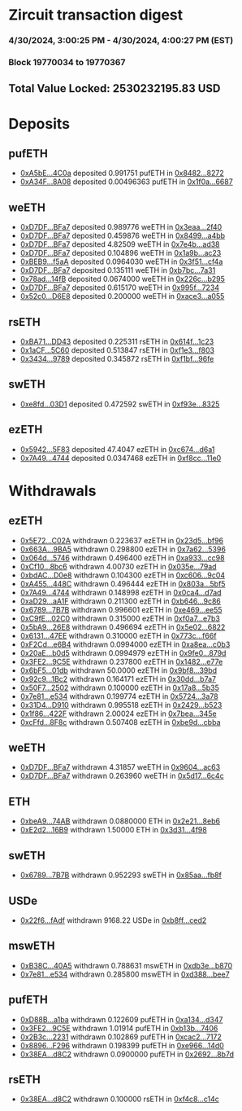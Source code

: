 # Zircuit transaction digest
### 4/30/2024, 3:00:25 PM - 4/30/2024, 4:00:27 PM (EST)
### Block 19770034 to 19770367

## Total Value Locked: 2530232195.83 USD

# Deposits
## pufETH
- [0xA5bE...4C0a](https://etherscan.io/address/0xA5bEFDb25446f04C9BD026C94da3895A74b44C0a) deposited 0.991751 pufETH in [0x8482...8272](https://etherscan.io/tx/0xA5bEFDb25446f04C9BD026C94da3895A74b44C0a)
- [0xA34F...8A08](https://etherscan.io/address/0xA34F5b8c3493e710Bc27FCcF071e6B021CA18A08) deposited 0.00496363 pufETH in [0x1f0a...6687](https://etherscan.io/tx/0xA34F5b8c3493e710Bc27FCcF071e6B021CA18A08)
## weETH
- [0xD7DF...BFa7](https://etherscan.io/address/0xD7DF7E085214743530afF339aFC420c7c720BFa7) deposited 0.989776 weETH in [0x3eaa...2f40](https://etherscan.io/tx/0xD7DF7E085214743530afF339aFC420c7c720BFa7)
- [0xD7DF...BFa7](https://etherscan.io/address/0xD7DF7E085214743530afF339aFC420c7c720BFa7) deposited 0.459876 weETH in [0x8499...a4bb](https://etherscan.io/tx/0xD7DF7E085214743530afF339aFC420c7c720BFa7)
- [0xD7DF...BFa7](https://etherscan.io/address/0xD7DF7E085214743530afF339aFC420c7c720BFa7) deposited 4.82509 weETH in [0x7e4b...ad38](https://etherscan.io/tx/0xD7DF7E085214743530afF339aFC420c7c720BFa7)
- [0xD7DF...BFa7](https://etherscan.io/address/0xD7DF7E085214743530afF339aFC420c7c720BFa7) deposited 0.104896 weETH in [0x1a9b...ac23](https://etherscan.io/tx/0xD7DF7E085214743530afF339aFC420c7c720BFa7)
- [0xBEB9...f5aA](https://etherscan.io/address/0xBEB98a87371674044776C2dF1de1e9A12DB5f5aA) deposited 0.0964030 weETH in [0x3f51...cf4a](https://etherscan.io/tx/0xBEB98a87371674044776C2dF1de1e9A12DB5f5aA)
- [0xD7DF...BFa7](https://etherscan.io/address/0xD7DF7E085214743530afF339aFC420c7c720BFa7) deposited 0.135111 weETH in [0xb7bc...7a31](https://etherscan.io/tx/0xD7DF7E085214743530afF339aFC420c7c720BFa7)
- [0x78ad...14fB](https://etherscan.io/address/0x78adb500E90aC49d46C6877Db413879BCcbE14fB) deposited 0.0674000 weETH in [0x226c...b295](https://etherscan.io/tx/0x78adb500E90aC49d46C6877Db413879BCcbE14fB)
- [0xD7DF...BFa7](https://etherscan.io/address/0xD7DF7E085214743530afF339aFC420c7c720BFa7) deposited 0.615170 weETH in [0x995f...7234](https://etherscan.io/tx/0xD7DF7E085214743530afF339aFC420c7c720BFa7)
- [0x52c0...D6E8](https://etherscan.io/address/0x52c0f3B512a9744d581758F38b1c195496C4D6E8) deposited 0.200000 weETH in [0xace3...a055](https://etherscan.io/tx/0x52c0f3B512a9744d581758F38b1c195496C4D6E8)
## rsETH
- [0xBA71...DD43](https://etherscan.io/address/0xBA715566ebB933102651465B02e8dBa50B29DD43) deposited 0.225311 rsETH in [0x614f...1c23](https://etherscan.io/tx/0xBA715566ebB933102651465B02e8dBa50B29DD43)
- [0x1aCF...5C60](https://etherscan.io/address/0x1aCFbD88AdC974B0b7a36005947335eCf3965C60) deposited 0.513847 rsETH in [0xf1e3...f803](https://etherscan.io/tx/0x1aCFbD88AdC974B0b7a36005947335eCf3965C60)
- [0x3434...9789](https://etherscan.io/address/0x34349c5569e7B846c3558961552D2202760A9789) deposited 0.345872 rsETH in [0xf1bf...96fe](https://etherscan.io/tx/0x34349c5569e7B846c3558961552D2202760A9789)
## swETH
- [0xe8fd...03D1](https://etherscan.io/address/0xe8fd0a507288824bd718eDdF6d64b965Ff0f03D1) deposited 0.472592 swETH in [0xf93e...8325](https://etherscan.io/tx/0xe8fd0a507288824bd718eDdF6d64b965Ff0f03D1)
## ezETH
- [0x5942...5F83](https://etherscan.io/address/0x59426902B232182A6e833903761Ef617E1375F83) deposited 47.4047 ezETH in [0xc674...d6a1](https://etherscan.io/tx/0x59426902B232182A6e833903761Ef617E1375F83)
- [0x7A49...4744](https://etherscan.io/address/0x7A493Be5c2ce014cD049Bf178a1ac0Db1B434744) deposited 0.0347468 ezETH in [0xf8cc...11e0](https://etherscan.io/tx/0x7A493Be5c2ce014cD049Bf178a1ac0Db1B434744)
# Withdrawals
## ezETH
- [0x5E72...C02A](https://etherscan.io/address/0x5E7225062DA9c5e1fB1701c53E6453F839D5C02A) withdrawn 0.223637 ezETH in [0x23d5...bf96](https://etherscan.io/tx/0x5E7225062DA9c5e1fB1701c53E6453F839D5C02A)
- [0x663A...9BA5](https://etherscan.io/address/0x663ACDa72737E1F75D67586452BA3afD22689BA5) withdrawn 0.298800 ezETH in [0x7a62...5396](https://etherscan.io/tx/0x663ACDa72737E1F75D67586452BA3afD22689BA5)
- [0x064d...5746](https://etherscan.io/address/0x064d2e126B2510AfD5F596476B3A687799A15746) withdrawn 0.496400 ezETH in [0xa933...cc98](https://etherscan.io/tx/0x064d2e126B2510AfD5F596476B3A687799A15746)
- [0xCf10...8bc6](https://etherscan.io/address/0xCf1008b5e94Ac025900A70bc2d66E8b9CA9a8bc6) withdrawn 4.00730 ezETH in [0x035e...79ad](https://etherscan.io/tx/0xCf1008b5e94Ac025900A70bc2d66E8b9CA9a8bc6)
- [0xbdAC...D0e8](https://etherscan.io/address/0xbdAC55A3559549Ac78858e1409133E56Bf04D0e8) withdrawn 0.104300 ezETH in [0xc606...9c04](https://etherscan.io/tx/0xbdAC55A3559549Ac78858e1409133E56Bf04D0e8)
- [0xA455...448C](https://etherscan.io/address/0xA455bec85d3B622398baE68d717E6B6eD4B2448C) withdrawn 0.496444 ezETH in [0x803a...5bf5](https://etherscan.io/tx/0xA455bec85d3B622398baE68d717E6B6eD4B2448C)
- [0x7A49...4744](https://etherscan.io/address/0x7A493Be5c2ce014cD049Bf178a1ac0Db1B434744) withdrawn 0.148998 ezETH in [0x0ca4...d7ad](https://etherscan.io/tx/0x7A493Be5c2ce014cD049Bf178a1ac0Db1B434744)
- [0xaD29...aA1F](https://etherscan.io/address/0xaD29044ef6F62a5b7FA5c1C966b8Ba40c3dFaA1F) withdrawn 0.211300 ezETH in [0xb646...9c86](https://etherscan.io/tx/0xaD29044ef6F62a5b7FA5c1C966b8Ba40c3dFaA1F)
- [0x6789...7B7B](https://etherscan.io/address/0x6789A39D42f1A4B55E17A7AFd2Cba3F4799B7B7B) withdrawn 0.996601 ezETH in [0xe469...ee55](https://etherscan.io/tx/0x6789A39D42f1A4B55E17A7AFd2Cba3F4799B7B7B)
- [0xC9fE...02C0](https://etherscan.io/address/0xC9fEF754025541D2973BCf33098166C4a6bA02C0) withdrawn 0.315000 ezETH in [0xf0a7...e7b3](https://etherscan.io/tx/0xC9fEF754025541D2973BCf33098166C4a6bA02C0)
- [0x5bA9...26E8](https://etherscan.io/address/0x5bA9b134622E7f9A2EC666Ca08f10648397126E8) withdrawn 0.496694 ezETH in [0x5e02...6822](https://etherscan.io/tx/0x5bA9b134622E7f9A2EC666Ca08f10648397126E8)
- [0x6131...47EE](https://etherscan.io/address/0x613160EB6C74F8B579eB333121312e7647e147EE) withdrawn 0.310000 ezETH in [0x773c...f66f](https://etherscan.io/tx/0x613160EB6C74F8B579eB333121312e7647e147EE)
- [0xF2Cd...e6B4](https://etherscan.io/address/0xF2Cd254212BD9F4DFa9689b88748C0635Fffe6B4) withdrawn 0.0994000 ezETH in [0xa8ea...c0b3](https://etherscan.io/tx/0xF2Cd254212BD9F4DFa9689b88748C0635Fffe6B4)
- [0x20aE...b0d5](https://etherscan.io/address/0x20aEaa2e7a038aDEad48EE2FD449e57ed57Eb0d5) withdrawn 0.0994979 ezETH in [0x9fe0...879d](https://etherscan.io/tx/0x20aEaa2e7a038aDEad48EE2FD449e57ed57Eb0d5)
- [0x3FE2...9C5E](https://etherscan.io/address/0x3FE25fB31F9E33938f2A530A298E995499879C5E) withdrawn 0.237800 ezETH in [0x1482...e77e](https://etherscan.io/tx/0x3FE25fB31F9E33938f2A530A298E995499879C5E)
- [0x6bF5...01db](https://etherscan.io/address/0x6bF52B769ac1697E8046568dd9af25a0833301db) withdrawn 50.0000 ezETH in [0x9bf8...39bd](https://etherscan.io/tx/0x6bF52B769ac1697E8046568dd9af25a0833301db)
- [0x92c9...1Bc2](https://etherscan.io/address/0x92c9Fa2aD03eBE321640F2F0d208C2E1dc891Bc2) withdrawn 0.164171 ezETH in [0x30dd...b7a7](https://etherscan.io/tx/0x92c9Fa2aD03eBE321640F2F0d208C2E1dc891Bc2)
- [0x50F7...2502](https://etherscan.io/address/0x50F737096f2BA081883e491b8796C67C4Ee22502) withdrawn 0.100000 ezETH in [0x17a8...5b35](https://etherscan.io/tx/0x50F737096f2BA081883e491b8796C67C4Ee22502)
- [0x7e81...e534](https://etherscan.io/address/0x7e81462e3c1A43cd4BfF20216ac5EbeB6913e534) withdrawn 0.199774 ezETH in [0x5724...3a78](https://etherscan.io/tx/0x7e81462e3c1A43cd4BfF20216ac5EbeB6913e534)
- [0x31D4...D910](https://etherscan.io/address/0x31D499A9a8B0a4A8B1b4958E9774Cf4C6b4BD910) withdrawn 0.995518 ezETH in [0x2429...b523](https://etherscan.io/tx/0x31D499A9a8B0a4A8B1b4958E9774Cf4C6b4BD910)
- [0x1f86...422F](https://etherscan.io/address/0x1f865985612069458ECe0EE63a3Ea47B886B422F) withdrawn 2.00024 ezETH in [0x7bea...345e](https://etherscan.io/tx/0x1f865985612069458ECe0EE63a3Ea47B886B422F)
- [0xcFfd...8F8c](https://etherscan.io/address/0xcFfdA53f61e9E21dE8407dd2ee61B81cA6EF8F8c) withdrawn 0.507408 ezETH in [0xbe9d...cbba](https://etherscan.io/tx/0xcFfdA53f61e9E21dE8407dd2ee61B81cA6EF8F8c)
## weETH
- [0xD7DF...BFa7](https://etherscan.io/address/0xD7DF7E085214743530afF339aFC420c7c720BFa7) withdrawn 4.31857 weETH in [0x9604...ac63](https://etherscan.io/tx/0xD7DF7E085214743530afF339aFC420c7c720BFa7)
- [0xD7DF...BFa7](https://etherscan.io/address/0xD7DF7E085214743530afF339aFC420c7c720BFa7) withdrawn 0.263960 weETH in [0x5d17...6c4c](https://etherscan.io/tx/0xD7DF7E085214743530afF339aFC420c7c720BFa7)
## ETH
- [0xbeA9...74AB](https://etherscan.io/address/0xbeA9419E51BbD1B7F564c9F0891187A5822974AB) withdrawn 0.0880000 ETH in [0x2e21...8eb6](https://etherscan.io/tx/0xbeA9419E51BbD1B7F564c9F0891187A5822974AB)
- [0xE2d2...16B9](https://etherscan.io/address/0xE2d2b185878Fc176A244035B9188c3436A7B16B9) withdrawn 1.50000 ETH in [0x3d31...4f98](https://etherscan.io/tx/0xE2d2b185878Fc176A244035B9188c3436A7B16B9)
## swETH
- [0x6789...7B7B](https://etherscan.io/address/0x6789A39D42f1A4B55E17A7AFd2Cba3F4799B7B7B) withdrawn 0.952293 swETH in [0x85aa...fb8f](https://etherscan.io/tx/0x6789A39D42f1A4B55E17A7AFd2Cba3F4799B7B7B)
## USDe
- [0x22f6...fAdf](https://etherscan.io/address/0x22f6a200E912AAd738091E47411118B18afafAdf) withdrawn 9168.22 USDe in [0xb8ff...ced2](https://etherscan.io/tx/0x22f6a200E912AAd738091E47411118B18afafAdf)
## mswETH
- [0xB38C...40A5](https://etherscan.io/address/0xB38C31Ca45E4fd0307944936C60812a8Bf1540A5) withdrawn 0.788631 mswETH in [0xdb3e...b870](https://etherscan.io/tx/0xB38C31Ca45E4fd0307944936C60812a8Bf1540A5)
- [0x7e81...e534](https://etherscan.io/address/0x7e81462e3c1A43cd4BfF20216ac5EbeB6913e534) withdrawn 0.285800 mswETH in [0xd388...bee7](https://etherscan.io/tx/0x7e81462e3c1A43cd4BfF20216ac5EbeB6913e534)
## pufETH
- [0xD88B...a1ba](https://etherscan.io/address/0xD88B2D4B5FEbF8d5f440DE9f4e5E216F56fEa1ba) withdrawn 0.122609 pufETH in [0xa134...d347](https://etherscan.io/tx/0xD88B2D4B5FEbF8d5f440DE9f4e5E216F56fEa1ba)
- [0x3FE2...9C5E](https://etherscan.io/address/0x3FE25fB31F9E33938f2A530A298E995499879C5E) withdrawn 1.01914 pufETH in [0xb13b...7406](https://etherscan.io/tx/0x3FE25fB31F9E33938f2A530A298E995499879C5E)
- [0x2B3c...2231](https://etherscan.io/address/0x2B3c3d7FcBa884Ec5f4aa2D37cD03b9aAB482231) withdrawn 0.102869 pufETH in [0xcac2...7172](https://etherscan.io/tx/0x2B3c3d7FcBa884Ec5f4aa2D37cD03b9aAB482231)
- [0x8896...F296](https://etherscan.io/address/0x8896B42460EcEbB749b11CefB02532ED4d75F296) withdrawn 0.198399 pufETH in [0xe966...14d0](https://etherscan.io/tx/0x8896B42460EcEbB749b11CefB02532ED4d75F296)
- [0x38EA...d8C2](https://etherscan.io/address/0x38EA84E917DC3434041bCaA517F88cB89264d8C2) withdrawn 0.0900000 pufETH in [0x2692...8b7d](https://etherscan.io/tx/0x38EA84E917DC3434041bCaA517F88cB89264d8C2)
## rsETH
- [0x38EA...d8C2](https://etherscan.io/address/0x38EA84E917DC3434041bCaA517F88cB89264d8C2) withdrawn 0.100000 rsETH in [0xf4c8...c14c](https://etherscan.io/tx/0x38EA84E917DC3434041bCaA517F88cB89264d8C2)
